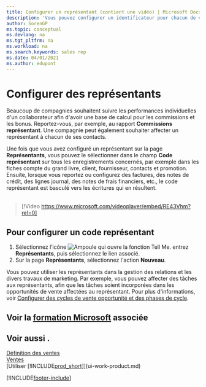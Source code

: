 ```yaml
---
title: Configurer un représentant (contient une vidéo) | Microsoft Docs’
description: 'Vous pouvez configurer un identificateur pour chacun de vos représentants, afin de pouvoir suivre les performances de la personne ou affecter un représentant à un contact.'
author: SorenGP
ms.topic: conceptual
ms.devlang: na
ms.tgt_pltfrm: na
ms.workload: na
ms.search.keywords: sales rep
ms.date: 04/01/2021
ms.author: edupont
---
```

# <a name="set-up-salespeople"></a><a name="set-up-salespeople"></a><a name="set-up-salespeople"></a>Configurer des représentants

Beaucoup de compagnies souhaitent suivre les performances individuelles d'un collaborateur afin d'avoir une base de calcul pour les commissions et les bonus. Reportez-vous, par exemple, au rapport **Commissions représentant**. Une compagnie peut également souhaiter affecter un représentant à chacun de ses contacts.

Une fois que vous avez configuré un représentant sur la page **Représentants**, vous pouvez le sélectionner dans le champ **Code représentant** sur tous les enregistrements concernés, par exemple dans les fiches compte du grand livre, client, fournisseur, contacts et promotion. Ensuite, lorsque vous reportez ou configurez des factures, des notes de crédit, des lignes journal, des notes de frais financiers, etc., le code représentant est basculé vers les écritures qui en résultent.
<br><br>  
> [!Video https://www.microsoft.com/videoplayer/embed/RE43Vhm?rel=0]

## <a name="to-set-up-a-salesperson-code"></a><a name="to-set-up-a-salesperson-code"></a><a name="to-set-up-a-salesperson-code"></a>Pour configurer un code représentant

1. Sélectionnez l’icône ![Ampoule qui ouvre la fonction Tell Me.](media/ui-search/search_small.png "Dites-moi ce que vous voulez faire") entrez **Représentants**, puis sélectionnez le lien associé.
2. Sur la page **Représentants**, sélectionnez l'action **Nouveau**.

Vous pouvez utiliser les représentants dans la gestion des relations et les divers travaux de marketing. Par exemple, vous pouvez affecter des tâches aux représentants, afin que les tâches soient incorporées dans les opportunités de vente affectées au représentant. Pour plus d'informations, voir [Configurer des cycles de vente opportunité et des phases de cycle](marketing-how-setup-opportunity-sales-cycles-stages.md).

## <a name="see-related-microsoft-training"></a><a name="see-related-microsoft-training"></a><a name="see-related-microsoft-training"></a>Voir la [formation Microsoft](/training/modules/trade-master-data-dynamics-365-business-central/) associée

## <a name="see-also"></a><a name="see-also"></a><a name="see-also"></a>Voir aussi .

[Définition des ventes](sales-setup-sales.md)  
[Ventes](sales-manage-sales.md)  
[Utiliser [!INCLUDE[prod_short](includes/prod_short.md)]](ui-work-product.md)  


[!INCLUDE[footer-include](includes/footer-banner.md)]
